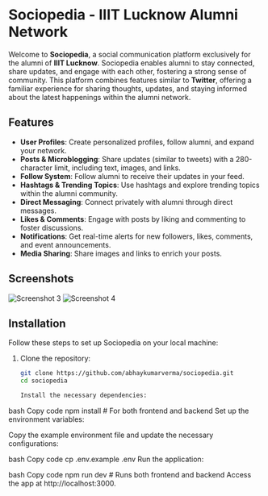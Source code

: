# Sociopedia - IIIT Lucknow Alumni Network

Welcome to **Sociopedia**, a social communication platform exclusively for the alumni of **IIIT Lucknow**. Sociopedia enables alumni to stay connected, share updates, and engage with each other, fostering a strong sense of community. This platform combines features similar to **Twitter**, offering a familiar experience for sharing thoughts, updates, and staying informed about the latest happenings within the alumni network.

## Features

- **User Profiles**: Create personalized profiles, follow alumni, and expand your network.
- **Posts & Microblogging**: Share updates (similar to tweets) with a 280-character limit, including text, images, and links.
- **Follow System**: Follow alumni to receive their updates in your feed.
- **Hashtags & Trending Topics**: Use hashtags and explore trending topics within the alumni community.
- **Direct Messaging**: Connect privately with alumni through direct messages.
- **Likes & Comments**: Engage with posts by liking and commenting to foster discussions.
- **Notifications**: Get real-time alerts for new followers, likes, comments, and event announcements.
- **Media Sharing**: Share images and links to enrich your posts.

## Screenshots
![Screenshot 3](https://github.com/user-attachments/assets/29382f25-8113-4853-9e32-32f6ae4e337a)
![Screenshot 4](https://github.com/user-attachments/assets/dcbaf5a7-bde2-41a0-9ad0-74b62e37007d)

## Installation

Follow these steps to set up Sociopedia on your local machine:

1. Clone the repository:

   ```bash
   git clone https://github.com/abhaykumarverma/sociopedia.git
   cd sociopedia

   Install the necessary dependencies:

bash
Copy code
npm install   # For both frontend and backend
Set up the environment variables:

Copy the example environment file and update the necessary configurations:

bash
Copy code
cp .env.example .env
Run the application:

bash
Copy code
npm run dev   # Runs both frontend and backend
Access the app at http://localhost:3000.
